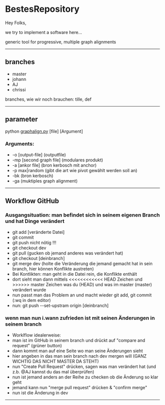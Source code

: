 # BestesRepository

Hey Folks,

we try to implement a software here... 

generic tool for progressive, multiple graph alignments

---

## branches
* master
* johann
* AJ
* chrissi

branches, wie wir noch brauchen: tille, def

---
## parameter 
python [graphalign.py](http://graphalign.py) [file] [Argument] 

### Arguments:
* -o [output-file] (outputfile)
* -mp [second graph file] (modulares produkt)
* -a [ankor file] (bron kerbosch mit anchor)
* -p max|random (gibt die art wie pivot gewählt werden soll an)
* -bk (bron kerbosch)
* -ga (muktiples graph alignment)

---

## Workflow GitHub
### Ausgangsituation: man befindet sich in seinem eigenen Branch und hat Dinge verändert 
* git add [veränderte Datei]
* git commit
* git push nicht nötig !!!
* git checkout dev
* git pull (gucken ob jemand anderes was verändert hat)
* git checkout [deinbranch]
* git merge dev (holte die Veränderung die jemand gemacht hat in sein branch, hier können Konflikte austreten)
* Bei Kontlikten: man geht in die Datei rein, die Konflikte enthält 
* dort sieht man dann mittels <<<<<<<<<<<< HEAD Zeichen und >>>>>> master Zeichen was du (HEAD) und was im master (master) verändert wurde
* nun passt man das Problem an und macht wieder git add, git commit (:wq in dem editor)
* nun: git push --set-upstram origin [deinbranch]

### wenn man nun i.wann zufrieden ist mit seinen Änderungen in seinem branch
* Worklflow idealerweise:
* man ist im GitHub in seinem branch und drückt auf "compare and request" (grüner button)
* dann kommt man auf eine Seite wo man seine Änderungen sieht 
* hier angeben in das man sein branch nach dev mergen will (GANZ WICHTIG DAS NICHT MASTER DA STEHT)
* nun "Create Pull Request" drücken, sagen was man verändert hat (und z.b. @AJ kannst du das mal überprüfen) 
* nun ist jemand anders an der Reihe zu checken ob die Änderung so klar geht
* jemand kann nun "merge pull request" drücken  & "confirm merge" 
* nun ist die Änderung in dev
---
